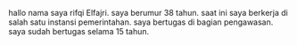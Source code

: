 hallo nama saya rifqi Elfajri.
saya berumur 38 tahun. 
saat ini saya berkerja di salah satu instansi pemerintahan.
saya bertugas di bagian pengawasan.
saya sudah bertugas selama 15 tahun.
